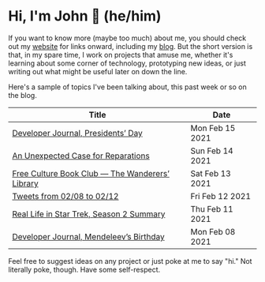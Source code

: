 # Hi, I'm John 👋 (he/him)

If you want to know more (maybe too much) about me, you should check out my [website](https://john.colagioia.net/) for links onward, including my [blog](https://john.colagioia.net/blog).  But the short version is that, in my spare time, I work on projects that amuse me, whether it's learning about some corner of technology, prototyping new ideas, or just writing out what might be useful later on down the line.

Here's a sample of topics I've been talking about, this past week or so on the blog.

|Title|Date|
|-----|-------|
|[Developer Journal, Presidents’ Day](https://john.colagioia.net/blog/2021/02/15/president.html)|Mon Feb 15 2021|
|[An Unexpected Case for Reparations](https://john.colagioia.net/blog/2021/02/14/reparations.html)|Sun Feb 14 2021|
|[Free Culture Book Club — The Wanderers’ Library](https://john.colagioia.net/blog/2021/02/13/wanderers.html)|Sat Feb 13 2021|
|[Tweets from 02/08 to 02/12](https://john.colagioia.net/blog/media/2021/02/12/week.html)|Fri Feb 12 2021|
|[Real Life in Star Trek, Season 2 Summary](https://john.colagioia.net/blog/2021/02/11/season2.html)|Thu Feb 11 2021|
|[Developer Journal, Mendeleev’s Birthday](https://john.colagioia.net/blog/2021/02/08/mendeleev.html)|Mon Feb 08 2021|

Feel free to suggest ideas on any project or just poke at me to say "hi." Not literally poke, though. Have some self-respect.
